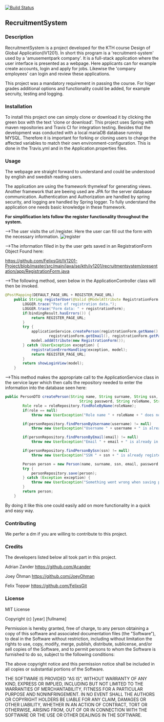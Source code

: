 [![Build Status](https://travis-ci.org/FelixsGit/IV1201-Project.svg?branch=master)](https://travis-ci.org/FelixsGit/IV1201-Project)

## RecruitmentSystem

### Description
RecruitmentSystem is a project developed for the KTH course Design of Global Application(IV1201). 
In short this program is a 'recruitment-system' used by a 'amusementpark company'. 
It is a full-stack application where the user interface is presented as a webpage. Here applicants can for example create accounts, login 
and apply for jobs. Likewise the 'company employees' can login and review these applications.

This project was a mandatory requirement in passing the course. For higer grades additional options and 
functionality could be added, for example secruity, testing and logging. 

### Installation
To install this project one can simply clone or download it by clicking the green box with the text 'clone or download'.
This project uses Spring with maven repositories and Travis CI for integration testing. Besides that the development 
was conducted with a local mariaDB database running MYSQL. Therefore it is important for forking or cloning users to change the affected 
variables to match their own environment-configuration. This is done in the Travis.yml and in the Application.properties files. 

### Usage
The webpage are straight forward to understand and could be understood by english and swedish reading users. 

The application are using the framework thymeleaf for generating views. Another framework that are beeing used are JPA for the server database communication. Authentication and Authorization are handled by spring security, and logging are handled by Spring logger. To fully understand the application one needs basic knowledge in these framework.

**For simplification lets follow the register functionality throughout the system.**

-->The user visits the url /register.
Here the user can fill out the form with the necessary information.
![register](https://user-images.githubusercontent.com/28272254/53576663-7fed1600-3b74-11e9-9846-65ec9039320c.PNG)

-->The information filled in by the user gets saved in an RegistrationForm Object
Found here: 

https://github.com/FelixsGit/IV1201-Project/blob/master/src/main/java/se/kth/iv1201/recruitmentsystem/presentation/app/RegistrationForm.java

-->The following method, seen below in the ApplicationController class will then be invoked.  

```Java
@PostMapping(DEFAULT_PAGE_URL + REGISTER_PAGE_URL)
    public String registerUser(@Valid @ModelAttribute RegistrationForm registrationForm, BindingResult bindingResult, Model model) {
        LOGGER.trace("Post of registration data.");
        LOGGER.trace("Form data: " + registrationForm);
        if(bindingResult.hasErrors()) {
            return REGISTER_PAGE_URL;
        }
        try {
            applicationService.createPerson(registrationForm.getName(), registrationForm.getSurname(), registrationForm.getSsn(),
                    registrationForm.getEmail(), registrationForm.getPassword(), Role.APPLICANT, registrationForm.getUsername());
            model.addAttribute(new RegistrationForm());
        } catch (UserException exception) {
            registrationErrorHandling(exception, model);
            return REGISTER_PAGE_URL;
        }
        return showLoginView(model);
    }
```
-->This method makes the appropriate call to the ApplicationService class in the service layer which then calls the repository needed to enter the information into the database seen here:

```Java
public PersonDTO createPerson(String name, String surname, String ssn, String email,
                                  String password, String roleName, String username) throws UserException {
        Role role = roleRepository.findRoleByName(roleName);
        if(role == null)
            throw new UserException("Role name " + roleName + " does not exist in database.");

        if(personRepository.findPersonByUsername(username) != null)
            throw new UserException("Username " + username + " is already taken.");

        if(personRepository.findPersonByEmail(email) != null)
            throw new UserException("Email " + email + " is already in use.");

        if(personRepository.findPersonBySsn(ssn) != null)
            throw new UserException("SSN " + ssn + " is already registered.");

        Person person = new Person(name, surname, ssn, email, password, role, username);
        try {
            personRepository.save(person);
        } catch (Exception exception) {
            throw new UserException("Something went wrong when saving profile in database");
        }
        return person;
    }
```
By doing it like this one could easily add on more functionality in a quick and easy way.

### Contributing
We perfer a dm if you are willing to contribute to this project.

### Credits
The developers listed below all took part in this project.

Adrian Zander 
https://github.com/Acander

Joey Öhman 
https://github.com/JoeyOhman

Felix Toppar
https://github.com/FelixsGit

### License
MIT License

Copyright (c) [year] [fullname]

Permission is hereby granted, free of charge, to any person obtaining a copy
of this software and associated documentation files (the "Software"), to deal
in the Software without restriction, including without limitation the rights
to use, copy, modify, merge, publish, distribute, sublicense, and/or sell
copies of the Software, and to permit persons to whom the Software is
furnished to do so, subject to the following conditions:

The above copyright notice and this permission notice shall be included in all
copies or substantial portions of the Software.

THE SOFTWARE IS PROVIDED "AS IS", WITHOUT WARRANTY OF ANY KIND, EXPRESS OR
IMPLIED, INCLUDING BUT NOT LIMITED TO THE WARRANTIES OF MERCHANTABILITY,
FITNESS FOR A PARTICULAR PURPOSE AND NONINFRINGEMENT. IN NO EVENT SHALL THE
AUTHORS OR COPYRIGHT HOLDERS BE LIABLE FOR ANY CLAIM, DAMAGES OR OTHER
LIABILITY, WHETHER IN AN ACTION OF CONTRACT, TORT OR OTHERWISE, ARISING FROM,
OUT OF OR IN CONNECTION WITH THE SOFTWARE OR THE USE OR OTHER DEALINGS IN THE
SOFTWARE.


